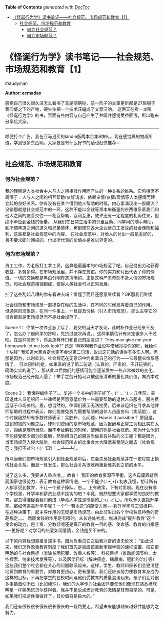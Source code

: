 <!-- START doctoc generated TOC please keep comment here to allow auto update -->
<!-- DON'T EDIT THIS SECTION, INSTEAD RE-RUN doctoc TO UPDATE -->
**Table of Contents**  *generated with [DocToc](https://github.com/thlorenz/doctoc)*

- [《怪诞行为学》读书笔记——社会规范、市场规范和教育【1】](#%E6%80%AA%E8%AF%9E%E8%A1%8C%E4%B8%BA%E5%AD%A6%E8%AF%BB%E4%B9%A6%E7%AC%94%E8%AE%B0%E7%A4%BE%E4%BC%9A%E8%A7%84%E8%8C%83%E5%B8%82%E5%9C%BA%E8%A7%84%E8%8C%83%E5%92%8C%E6%95%99%E8%82%B21)
  - [社会规范、市场规范和教育](#%E7%A4%BE%E4%BC%9A%E8%A7%84%E8%8C%83%E5%B8%82%E5%9C%BA%E8%A7%84%E8%8C%83%E5%92%8C%E6%95%99%E8%82%B2)
    - [何为社会规范？](#%E4%BD%95%E4%B8%BA%E7%A4%BE%E4%BC%9A%E8%A7%84%E8%8C%83)
    - [何为市场规范？](#%E4%BD%95%E4%B8%BA%E5%B8%82%E5%9C%BA%E8%A7%84%E8%8C%83)

<!-- END doctoc generated TOC please keep comment here to allow auto update -->

# 《怪诞行为学》读书笔记——社会规范、市场规范和教育【1】 
#studyman

**Author: ecmadao**

感觉自己很久很久没怎么看书了真是萌萌哒，前一阵子的文章更新都是27屈服于我淫威之下的产物，硬生生把一个技术汪逼成了文案汪呐。
这两天在看一本叫《怪诞行为学》的书，里面有些内容与自己产生了共鸣并感觉受益匪浅，所以跑来分享给大家。
- - - -
顺便打个广告，我在亚马逊买的kindle版两本合集9块9。。现在感觉真的物超所值，学到很多东西呦。大家要是有什么好书的话也赶快推荐~
- - - -
## 社会规范、市场规范和教育

### 何为社会规范？

我的理解是人类社会中人与人之间相互作用而产生的一种关系的维系。它包括但不局限于：人与人之间的相互帮助/友好请求、依赖亲情/友情/爱情等人类感情而建立起的良好关系。你有没有在某个得到他人帮助的时候，内心里涌现出一股暖流？没错那就是社会规范中的一环。这种不能以金钱等资本来衡量的东西维系着我们和他人之间的友善交往——相互帮助，互利互惠，或许还有一定程度的礼尚往来，但绝不牵扯到金钱的衡量。
从我们在日常生活中的邻里互助、同学间的随手帮助，到所谓黑道之间的道义和兄弟情怀，再到现在各大企业给员工发放的社会保险和福利，这些都是社会规范中的内容。
在社会规范中，对他人的付出一般是友好的，且不要求即时回报的。付出所代表的价值亦是难以界定的。

### 何为市场规范？

员工工作，为老板打工拿工资，这算是最基本的市场规范了吧。自己付出劳动获得收益、多劳多得。在市场规范里，并不存在友谊。你的实力和付出代表了你的价值。一切的交换都是黑白分明界定清晰的。正是这种严肃苛刻不近人情的市场规范，和社会规范相辅相成，使得人类社会可以正常发展。

扯了这些乱起八糟的你有看进去吗？看懂了而且还愿意继续看？OK那我们继续

社会规范和市场规范一直掺杂在你的生活中，在不同的时候发挥着自己的作用。
但通常的现象是，在同一件事上，一旦提及价格（引入市场规范），那么主导它的很肯能就是市场规范而不是社会规范了。

Scene 1：
你某一次作业忘了写了，要交的当天才发现，此时补作业已经来不及了，怎么办？借同学的抄呗，先抗过这次再说。。这种事情估计有肯定很多人干过吧。在这种情景下，你会怎样开口和自己的朋友讲？
“Hey man give me your homework let me look look?”
还是
“啊啊啊我作业没写借我抄抄你的吧，我给你十块钱”
我知道大家肯定肯定不会说第二句话，说出这句话的话得有多伤人啊。但那是因为，此时此刻，社会规范在无意识中约束着自己的行为——它最擅长维系感情了。
可以预料的是，如果真的说了第二句话（认真的，严肃的，不开玩笑的，确确实实的说了），那从此以后你们的感情可能会逐渐发生一些非常微妙的变化。市场规范已经开始入侵了！举手之劳开始可以被逐渐清晰的量化其价值，向资本过度。

Scene 2：
我懒得编例子了。。复述一个书中的例子好了╮(╯_╰)╭
几年前，美国退休人员组织问一些律师是否愿意低价为一些需要帮助的退休人员服务，服务费远低于市场价格。恩，想当然的，律师们表示无法接受。后来该组织在寻求其他律师帮助的过程中表示，你们能够免费为需要帮助的退休人员服务吗（卖萌脸），这个时候居然却有多数律师表示：呆胶布，么问题~
How is it possible？
原因是，提到的钱的问题之后，律师们使用的是市场规范，因为报酬与正常工资相比实在太少，拒绝是理所当然。而不牵扯到钱的时候，使用的则是社会规范。那为什么他们不能接受那少部分的报酬，然后把自己的服务当做拿有补贴的义工呢？那是因为，当市场规范入侵大脑后，社会规范所占的比重会大大降低甚至随之而去（社会规范：我打不过它！(╯‵□′)╯︵┻━┻）。

所以当我们把市场规范引入到社会规范中后，它会违反社会规范并在一定程度上损伤社会关系。而且一旦发生，那么社会关系很难再重新维系到之前的水平。

说了这么多，我要进入重点喽。。教育！
我国的教育资源不平衡，这点毋庸置疑然而国家也很努力，表示教育这种事情吧，一个不能少(ง •̀_•́)ง
初衷我懂，想让所有人都享受到教育，不让一个孩子掉队。恩。。上有政策，下有对策呗。现在没有哪个学校里，升学率和薪资业绩不挂钩的吧？毕竟，既然想要大家都享受的良好的教育，那总得催促着我们前进（毕竟人本性是懒惰的_(:з」∠)_）。所以矛头直指升学率。那如何提高升学率呢？一个“一劳永逸”的简便方案—-将升学率与工资挂钩。在这种决策下，起主导作用的无疑是市场规范。由此衍生出各个学校独具特色的奇葩规定。。。
然而金钱的作用是有限的。从长远处考虑，推进完成“提升教育”这个使命的动力，是工资、分数好呢还是真正的教育—目的感、使命感、教育的自豪感—-更好呢？对学习的热爱如同爱情，金钱是买不来的。

以下的内容我想直接复述本书。因为当看见它之后我兴奋的语无伦次：
“由此说来，我们怎样改善教育制度？我们首先是否应该重新审视学校的课程设置，把它更明确的与社会目标（消除贫困犯罪、改善人权等）、科技目标（推动能源节约、太空探索、纳米技术发展等），以及医学目标（解决癌症、糖尿病、肥胖的治疗等）这些我们整个社会都在关心的问题联系起来。这样，学生、教师和家长们会更清楚地看到教育的重要性，对教育更热心，更有激情。我们还应该努力使教育本身成为这样的目标，不再把学生的在校时间与他们受教育的质量混淆起来。孩子们会对很多事情激动不已（比如棒球），我们的大学作为社会团体要使他们像现在熟悉棒球明星一样熟悉诺贝尔获得者。我并不是说点燃对教育的激情是轻而易举的，可是，如果我们把这件事做好了，其价值将是巨大的。”

我们还有很长很长很长很长很长的一段路要走。希望未来能够越来越好并能够为之努力。